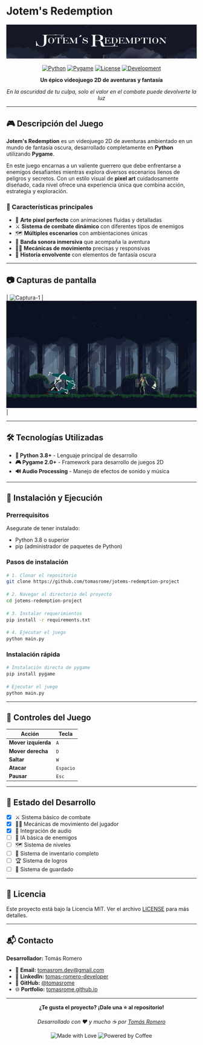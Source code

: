 # Jotem's Redemption

<div align="center">
  
![Game Banner](assets/image/banner.jpg)

[![Python](https://img.shields.io/badge/Python-3.8+-blue?style=for-the-badge&logo=python&logoColor=white)](https://www.python.org/)
[![Pygame](https://img.shields.io/badge/Pygame-2.0+-green?style=for-the-badge&logo=python&logoColor=white)](https://www.pygame.org/)
[![License](https://img.shields.io/badge/License-MIT-yellow?style=for-the-badge)](LICENSE)
[![Development](https://img.shields.io/badge/Status-En_Desarrollo-orange?style=for-the-badge)](https://github.com/tuusuario/jotems-redemption)

**Un épico videojuego 2D de aventuras y fantasía**

_En la oscuridad de tu culpa, solo el valor en el combate puede devolverte la luz_

</div>

---

## 🎮 Descripción del Juego

**Jotem's Redemption** es un videojuego 2D de aventuras ambientado en un mundo de fantasía oscura, desarrollado completamente en **Python** utilizando **Pygame**.

En este juego encarnas a un valiente guerrero que debe enfrentarse a enemigos desafiantes mientras explora diversos escenarios llenos de peligros y secretos. Con un estilo visual de **pixel art** cuidadosamente diseñado, cada nivel ofrece una experiencia única que combina acción, estrategia y exploración.

### 🌟 Características principales

- 🎨 **Arte pixel perfecto** con animaciones fluidas y detalladas
- ⚔️ **Sistema de combate dinámico** con diferentes tipos de enemigos
- 🗺️ **Múltiples escenarios** con ambientaciones únicas
- 🎵 **Banda sonora inmersiva** que acompaña la aventura
- 🏃‍♂️ **Mecánicas de movimiento** precisas y responsivas
- 📖 **Historia envolvente** con elementos de fantasía oscura

---

## 📷 Capturas de pantalla

| ![Captura-1](assets/image/screen-menu.png) | ![Captura-2](assets/image/screen-gameplay.png) |

---

## 🛠️ Tecnologías Utilizadas

- **🐍 Python 3.8+** - Lenguaje principal de desarrollo
- **🎮 Pygame 2.0+** - Framework para desarrollo de juegos 2D
- **🔊 Audio Processing** - Manejo de efectos de sonido y música

---

## 🚀 Instalación y Ejecución

### Prerrequisitos

Asegurate de tener instalado:

- Python 3.8 o superior
- pip (administrador de paquetes de Python)

### Pasos de instalación

```bash
# 1. Clonar el repositorio
git clone https://github.com/tomasrome/jotems-redemption-project

# 2. Navegar al directorio del proyecto
cd jotems-redemption-project

# 3. Instalar requerimientos
pip install -r requirements.txt

# 4. Ejecutar el juego
python main.py
```

### Instalación rápida

```bash
# Instalación directa de pygame
pip install pygame

# Ejecutar el juego
python main.py
```

---

## 🎯 Controles del Juego

| Acción              | Tecla     |
| ------------------- | --------- |
| **Mover izquierda** | `A`       |
| **Mover derecha**   | `D`       |
| **Saltar**          | `W`       |
| **Atacar**          | `Espacio` |
| **Pausar**          | `Esc`     |

---

## 🔄 Estado del Desarrollo

- [x] ⚔️ Sistema básico de combate
- [x] 🏃‍♂️ Mecánicas de movimiento del jugador
- [x] 🎵 Integración de audio
- [ ] 👹 IA básica de enemigos
- [ ] 🗺️ Sistema de niveles
- [ ] 🎒 Sistema de inventario completo
- [ ] 🏆 Sistema de logros
- [ ] 💾 Sistema de guardado

---

## 📄 Licencia

Este proyecto está bajo la Licencia MIT. Ver el archivo [LICENSE](LICENSE) para más detalles.

---

## 📬 Contacto

**Desarrollador:** Tomás Romero

- 📧 **Email:** [tomasrom.dev@gmail.com](mailto:tomasrom.dev@gmail.com)
- 💼 **LinkedIn:** [tomas-romero-developer](https://www.linkedin.com/in/tomas-romero-developer)
- 🐙 **GitHub:** [@tomasrome](https://github.com/tomasrome)
- 🌐 **Portfolio:** [tomasrome.github.io](https://tomasrome.github.io)

---

<div align="center">

**¿Te gusta el proyecto? ¡Dale una ⭐ al repositorio!**

_Desarrollado con ❤️ y mucho ☕ por [Tomás Romero](https://github.com/tomasrome)_

![Made with Love](https://img.shields.io/badge/Made%20with-❤️-red?style=for-the-badge)
![Powered by Coffee](https://img.shields.io/badge/Powered%20by-☕-brown?style=for-the-badge)

</div>
